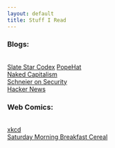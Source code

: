 ```yaml
---
layout: default
title: Stuff I Read
---
```

<h3>Blogs:</h3>
<br><a href="http://slatestarcodex.com/">Slate Star Codex</a>
<a href="https://www.popehat.com/">PopeHat</a>
<br><a href="http://www.nakedcapitalism.com/">Naked Capitalism</a>
<br><a href="https://www.schneier.com/">Schneier on Security</a>
<br><a href="https://news.ycombinator.com/">Hacker News</a>

<h3>Web Comics:</h3>
<br><a href="https://xkcd.com/">xkcd</a>
<br><a href="http://smbc-comics.com/">Saturday Morning Breakfast Cereal</a>
